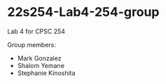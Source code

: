 # 22s254-Lab4-254-group
Lab 4 for CPSC 254

Group members:
 - Mark Gonzalez
 - Shalom Yemane
 - Stephanie Kinoshita
